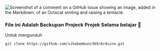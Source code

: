 ![Screenshot of a comment on a GitHub issue showing an image, added in the Markdown, of an Octocat smiling and raising a tentacle.](https://media.tenor.com/images/c51500433e6f6fff5a8c362335bc8242/tenor.gif)


### File ini Adalah Backupan Projeck Projek Selama belajar :green_heart:
Untuk mengunduh

```
git clone https://github.com/sihabembuns369/Arduino.git
```